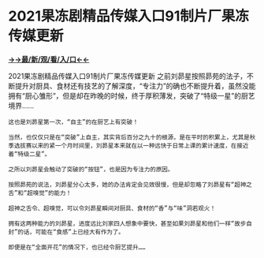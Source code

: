 # 2021果冻剧精品传媒入口91制片厂果冻传媒更新

**<a href="http://www.baidu.com/link?url=7_xtFUWki7hexbSrF9U18DvNUoYAjH8P5i8sQYawypq&wd">→→最/新/观/看/入/口←←</a>**

2021果冻剧精品传媒入口91制片厂果冻传媒更新
之前刘昴星按照昴苑的法子，不断提升对厨具、食材还有技艺的了解深度，“专注力”的确也不断提升着，虽然没能拥有“厨心雏形”，但是却在昨晚的时候，终于厚积薄发，突破了“特级一星”的厨艺境界……

    这也是刘昴星第一次，“自主”的在厨艺上有突破！

    当然，也仅仅只是在“突破”上自主，其实背后百分之九十的根源，是在平时的积累上，尤其是秋季选拔赛以来的紧一个月时间里，刘昴星本来就在以一种远快于日常上课的累计速度，在接近着“特级二星”。

    之所以刘昴星会触动了突破的“按钮”，也是因为专注力的原因。

    按照昴苑的说法，刘昴星分心太多，她的办法肯定会见效很慢，但是却忽略了刘昴星有“超神之舌”和“超嗅觉”的能力！

    超神之舌令、超嗅觉，可以令刘昴星瞬间对厨具、食材的“香”与“味”洞若观火！

    拥有这两种能力的刘昴星，进度远比刘家四人想象中要快，甚至如果刘昴星和他们一样“故步自封”的话，可能在“食感”上已经大有作为了。

    即便是在“全面开花”的情况下，也已经令厨艺提升……
